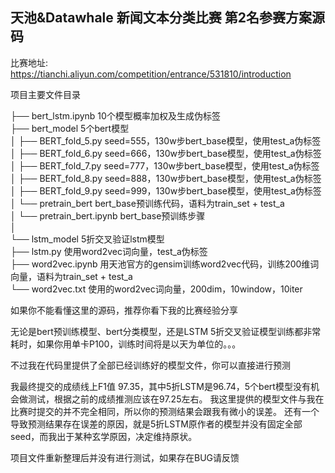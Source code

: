 ## 天池&Datawhale 新闻文本分类比赛 第2名参赛方案源码

比赛地址:
https://tianchi.aliyun.com/competition/entrance/531810/introduction

项目主要文件目录

├── bert_lstm.ipynb                            10个模型概率加权及生成伪标签  
├── bert_model                                 5个bert模型  
│   ├── BERT_fold_5.py                         seed=555，130w步bert_base模型，使用test_a伪标签  
│   ├── BERT_fold_6.py                         seed=666，130w步bert_base模型，使用test_a伪标签  
│   ├── BERT_fold_7.py                         seed=777，130w步bert_base模型，使用test_a伪标签  
│   ├── BERT_fold_8.py                         seed=888，130w步bert_base模型，使用test_a伪标签  
│   ├── BERT_fold_9.py                         seed=999，130w步bert_base模型，使用test_a伪标签  
│   └── pretrain_bert                          bert_base预训练代码，语料为train_set + test_a  
│       └── pretrain_bert.ipynb                bert_base预训练步骤  
│         
└── lstm_model                                5折交叉验证lstm模型  
    ├── lstm.py                               使用word2vec词向量，test_a伪标签  
    ├── word2vec.ipynb                        用天池官方的gensim训练word2vec代码，训练200维词向量，语料为train_set + test_a  
    └── word2vec.txt                          使用的word2vec词向量，200dim，10window，10iter  

如果你不能看懂这里的源码，推荐你看下我的比赛经验分享

无论是bert预训练模型、bert分类模型，还是LSTM 5折交叉验证模型训练都非常耗时，如果你用单卡P100，训练时间将是以天为单位的。。。

不过我在代码里提供了全部已经训练好的模型文件，你可以直接进行预测

我最终提交的成绩线上F1值 97.35，其中5折LSTM是96.74，5个bert模型没有机会做测试，根据之前的成绩推测应该在97.25左右。
我这里提供的模型文件与我在比赛时提交的并不完全相同，所以你的预测结果会跟我有微小的误差。
还有一个导致预测结果存在误差的原因，就是5折LSTM原作者的模型并没有固定全部seed，而我出于某种玄学原因，决定维持原状。

项目文件重新整理后并没有进行测试，如果存在BUG请反馈

